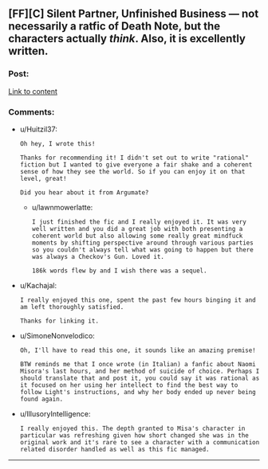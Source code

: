 ## [FF][C] Silent Partner, Unfinished Business — not necessarily a ratfic of Death Note, but the characters actually *think*. Also, it is excellently written.

### Post:

[Link to content](https://archiveofourown.org/works/17734931/chapters/41842241)

### Comments:

- u/Huitzil37:
  ```
  Oh hey, I wrote this!

  Thanks for recommending it! I didn't set out to write "rational" fiction but I wanted to give everyone a fair shake and a coherent sense of how they see the world. So if you can enjoy it on that level, great!

  Did you hear about it from Argumate?
  ```

  - u/lawnmowerlatte:
    ```
    I just finished the fic and I really enjoyed it. It was very well written and you did a great job with both presenting a coherent world but also allowing some really great mindfuck moments by shifting perspective around through various parties so you couldn't always tell what was going to happen but there was always a Checkov's Gun. Loved it.

    186k words flew by and I wish there was a sequel.
    ```

- u/Kachajal:
  ```
  I really enjoyed this one, spent the past few hours binging it and am left thoroughly satisfied. 

  Thanks for linking it.
  ```

- u/SimoneNonvelodico:
  ```
  Oh, I'll have to read this one, it sounds like an amazing premise!

  BTW reminds me that I once wrote (in Italian) a fanfic about Naomi Misora's last hours, and her method of suicide of choice. Perhaps I should translate that and post it, you could say it was rational as it focused on her using her intellect to find the best way to follow Light's instructions, and why her body ended up never being found again.
  ```

- u/IllusoryIntelligence:
  ```
  I really enjoyed this. The depth granted to Misa's character in particular was refreshing given how short changed she was in the original work and it's rare to see a character with a communication related disorder handled as well as this fic managed.
  ```

---

